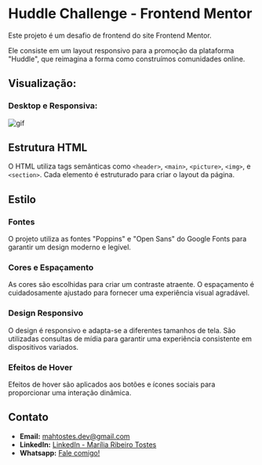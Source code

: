 # Huddle Challenge - Frontend Mentor

Este projeto é um desafio de frontend do site Frontend Mentor.  


Ele consiste em um layout responsivo para a promoção da plataforma "Huddle", que reimagina a forma como construímos comunidades online.

## Visualização:

### Desktop e Responsiva:  
![gif](.\src\images\huddle-frontend-mentor.gif)


## Estrutura HTML

O HTML utiliza tags semânticas como `<header>`, `<main>`, `<picture>`, `<img>`, e `<section>`. Cada elemento é estruturado para criar o layout da página.

## Estilo

### Fontes

O projeto utiliza as fontes "Poppins" e "Open Sans" do Google Fonts para garantir um design moderno e legível.

### Cores e Espaçamento

As cores são escolhidas para criar um contraste atraente. O espaçamento é cuidadosamente ajustado para fornecer uma experiência visual agradável.

### Design Responsivo

O design é responsivo e adapta-se a diferentes tamanhos de tela. São utilizadas consultas de mídia para garantir uma experiência consistente em dispositivos variados.

### Efeitos de Hover

Efeitos de hover são aplicados aos botões e ícones sociais para proporcionar uma interação dinâmica.

## Contato

- **Email:** mahtostes.dev@gmail.com
- **LinkedIn:** [LinkedIn - Marília Ribeiro Tostes](https://www.linkedin.com/in/marilia-ribeiro-tostes/)
- **Whatsapp:** [Fale comigo!](https://wa.me/5567981443147)
